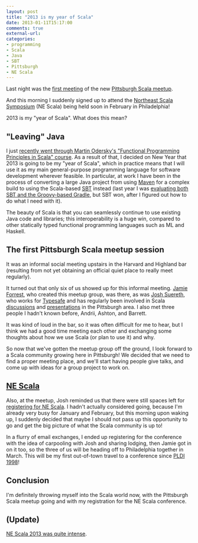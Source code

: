 ```yaml
---
layout: post
title: "2013 is my year of Scala"
date: 2013-01-11T15:17:00
comments: true
external-url: 
categories: 
- programming
- Scala
- Java
- SBT
- Pittsburgh
- NE Scala
---
```

Last night was the [first meeting](http://www.meetup.com/Pittsburgh-Scala-Meetup/events/93174312/) of the new [Pittsburgh Scala meetup](http://www.meetup.com/Pittsburgh-Scala-Meetup/).

And this morning I suddenly signed up to attend the [Northeast Scala Symposium](http://nescala.org/) (NE Scala) being held soon in February in Philadelphia!

2013 is my "year of Scala". What does this mean?

<!--more-->

## "Leaving" Java

I just [recently went through Martin Odersky's "Functional Programming Principles in Scala" course](/blog/2012/11/15/review-of-courseras-fall-2012-functional-programming-principles-in-scala/). As a result of that, I decided on New Year that 2013 is going to be my "year of Scala", which in practice means that I will use it as my main general-purpose programming language for software development wherever feasible. In particular, at work I have been in the process of converting a large Java project from using [Maven](http://maven.apache.org/) for a complex build to using the Scala-based [SBT](http://www.scala-sbt.org/) instead (last year I was [evaluating both SBT and the Groovy-based Gradle](/blog/2012/09/24/a-short-example-of-why-i-prefer-static-typing-learning-gradle/), but SBT won, after I figured out how to do what I need with it).

The beauty of Scala is that you can seamlessly continue to use existing Java code and libraries; this interoperability is a huge win, compared to other statically typed functional programming languages such as ML and Haskell.

## The first Pittsburgh Scala meetup session

It was an informal social meeting upstairs in the Harvard and Highland bar (resulting from not yet obtaining an official quiet place to really meet regularly).

It turned out that only six of us showed up for this informal meeting. [Jamie Forrest](http://jamieforrest.com/), who created this meetup group, was there, as was [Josh Suereth](http://jsuereth.com/), who works for [Typesafe](http://www.typesafe.com/) and has regularly been involved in Scala [discussions](/blog/2011/10/26/open-spaces-success-at-the-pittsburgh-java-users-group/) and [presentations](/blog/2012/06/09/report-on-the-first-pittsburgh-techfest-2012/) in the Pittsburgh area. I also met three people I hadn't known before, Andrii, Ashton, and Barrett.

It was kind of loud in the bar, so it was often difficult for me to hear, but I think we had a good time meeting each other and exchanging some thoughts about how we use Scala (or plan to use it) and why.

So now that we've gotten the meetup group off the ground, I look forward to a Scala community growing here in Pittsburgh! We decided that we need to find a proper meeting place, and we'll start having people give talks, and come up with ideas for a group project to work on.

## [NE Scala](http://nescala.org/)

Also, at the meetup, Josh reminded us that there were still spaces left for [registering for NE Scala](http://www.meetup.com/nescala/events/97192402/). I hadn't actually considered going, because I'm already very busy for January and February, but this morning upon waking up, I suddenly decided that maybe I should not pass up this opportunity to go and get the big picture of what the Scala community is up to!

In a flurry of email exchanges, I ended up registering for the conference with the idea of carpooling with Josh and sharing lodging, then Jamie got in on it too, so the three of us will be heading off to Philadelphia together in March. This will be my first out-of-town travel to a conference since [PLDI 1998](http://www.informatik.uni-trier.de/~ley/db/conf/pldi/pldi98.html)!

## Conclusion

I'm definitely throwing myself into the Scala world now, with the Pittsburgh Scala meetup going and with my registration for the NE Scala conference.

## (Update)

[NE Scala 2013 was quite intense](/blog/2013/02/10/ne-scala-2013-my-first-scala-conference/).
